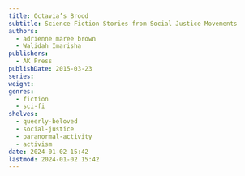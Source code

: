 ```yaml
---
title: Octavia’s Brood
subtitle: Science Fiction Stories from Social Justice Movements
authors:
  - adrienne maree brown
  - Walidah Imarisha
publishers:
  - AK Press
publishDate: 2015-03-23
series: 
weight: 
genres:
  - fiction
  - sci-fi
shelves:
  - queerly-beloved
  - social-justice
  - paranormal-activity
  - activism
date: 2024-01-02 15:42
lastmod: 2024-01-02 15:42
---
```

